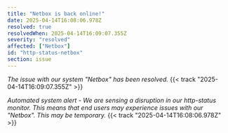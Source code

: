 ```yaml
---
title: "Netbox is back online!"
date: 2025-04-14T16:08:06.978Z
resolved: true
resolvedWhen: 2025-04-14T16:09:07.355Z
severity: "resolved"
affected: ["Netbox"]
id: "http-status-netbox"
section: issue
---
```


*The issue with our system "Netbox" has been resolved.* {{< track "2025-04-14T16:09:07.355Z" >}}

**Automated system alert* - We are sensing a disruption in our http-status monitor. This means that end users may experience issues with our "Netbox". This may be temporary.* {{< track "2025-04-14T16:08:06.978Z" >}}

